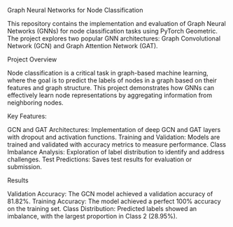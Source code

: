 Graph Neural Networks for Node Classification

This repository contains the implementation and evaluation of Graph Neural Networks (GNNs) for node classification tasks using PyTorch Geometric. The project explores two popular GNN architectures: Graph Convolutional Network (GCN) and Graph Attention Network (GAT).

Project Overview

Node classification is a critical task in graph-based machine learning, where the goal is to predict the labels of nodes in a graph based on their features and graph structure. This project demonstrates how GNNs can effectively learn node representations by aggregating information from neighboring nodes.

Key Features:

GCN and GAT Architectures: Implementation of deep GCN and GAT layers with dropout and activation functions.
Training and Validation: Models are trained and validated with accuracy metrics to measure performance.
Class Imbalance Analysis: Exploration of label distribution to identify and address challenges.
Test Predictions: Saves test results for evaluation or submission.

Results

Validation Accuracy: The GCN model achieved a validation accuracy of 81.82%.
Training Accuracy: The model achieved a perfect 100% accuracy on the training set.
Class Distribution: Predicted labels showed an imbalance, with the largest proportion in Class 2 (28.95%).
